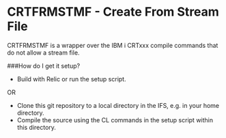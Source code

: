 # CRTFRMSTMF - Create From Stream File

CRTFRMSTMF is a wrapper over the IBM i CRTxxx compile commands that do not allow a stream file.

###How do I get it setup?

* Build with Relic or run the setup script.

OR

* Clone this git repository to a local directory in the IFS, e.g. in your home directory.
* Compile the source using the CL commands in the setup script within this directory.
